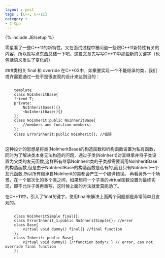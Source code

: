 ```yaml
---
layout : post
tags : [C++, C++11]
category :
- C-Cpp
---
```

{% include JB/setup %}

零星看了一些C++11的新特性，又在面试过程中被问道一些跟C++11新特性有关的内容，所以就写点东西总结一下吧，这篇文章先写写C++11中那些新的关键字（也包括语义发生了变化的）

###类相关
final 和 override
在C++03中，如果要实现一个不能继承的类，我们或许需要通过一些不是很直观的设计来达到目的：
<pre>
<code class="cpp">
    template<class T>
    class NoInheritBase{
    friend T; 
    private:
        NoInheritBase(){}
        ~NoInheritBase(){}
    };
    class NoInherit:public NoInheritBase<NoInherit>{
        //members and function members;
    };
    class ErrorInherit:public NoInherit{}; //错误
</code>
</pre>

这种设计的思想是将类(NoInheritBase)的构造函数和析构函数设置为私有函数，同时为了解决类本身无法构造的问题，通过子类(NoInherit)对其继承并将子类设置为父类的友元函数,这样所有继承NoInherit类的子类都需要调用NoInheritBase的构造函数,但是由于NoInheritBase的构造函数是私有的,而且只有NoInherit一个友元函数,所以所有继承自NoInherit的类都会产生一个编译错误。
再看另外一个场景，在一个层次化的多个类之间，如果想将一个子类的virtual函数设置为最终实现，即不允许子类再重写，这时候上面的方法就爱莫能助了。

在C++11中，引入了final关键字，使用final来解决上面两个问题都是非常简单且直观的。

<pre>
<code class="cpp">
    class NoInheritSimple final{};
    class ErrorInherit_1:public NoInheritSimple{}; //error
    class Base{
        virtual void dummy() final{} //final function
    };
    class Inherit: public Base{
        virtual void dummy() {/*function body*/ } // error, can not override final function
    };
</code>
</pre>


